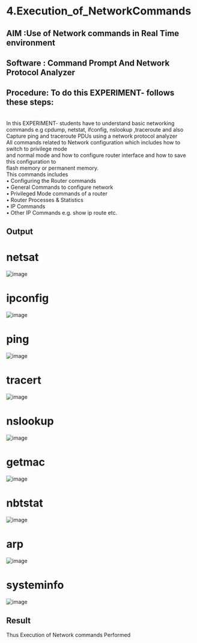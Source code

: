 # 4.Execution_of_NetworkCommands
## AIM :Use of Network commands in Real Time environment
## Software : Command Prompt And Network Protocol Analyzer
## Procedure: To do this EXPERIMENT- follows these steps:
<BR>
In this EXPERIMENT- students have to understand basic networking commands e.g cpdump, netstat, ifconfig, nslookup ,traceroute and also Capture ping and traceroute PDUs using a network protocol analyzer 
<BR>
All commands related to Network configuration which includes how to switch to privilege mode
<BR>
and normal mode and how to configure router interface and how to save this configuration to
<BR>
flash memory or permanent memory.
<BR>
This commands includes
<BR>
• Configuring the Router commands
<BR>
• General Commands to configure network
<BR>
• Privileged Mode commands of a router 
<BR>
• Router Processes & Statistics
<BR>
• IP Commands
<BR>
• Other IP Commands e.g. show ip route etc.
<BR>

## Output

# netsat

![image](https://github.com/user-attachments/assets/7cab9d37-8f33-4c2f-98c1-5ad62d879b76)

# ipconfig

![image](https://github.com/user-attachments/assets/8a2771e9-aaf7-43ec-a7cd-0a256d820865)


# ping

![image](https://github.com/user-attachments/assets/f051e907-b2b5-4660-8292-a29442d8cbdb)

# tracert

![image](https://github.com/user-attachments/assets/e5060f98-81b6-4fde-8eae-1ae1a44d9902)

# nslookup

![image](https://github.com/user-attachments/assets/0365bf62-0fc6-4632-8179-9777d086618e)

# getmac

![image](https://github.com/user-attachments/assets/7bc6aa3e-23f1-414c-a4c4-a0ddb0baf1d6)

# nbtstat

![image](https://github.com/user-attachments/assets/33e97048-1bed-4e96-a4ff-1df4f557d6ca)

# arp

![image](https://github.com/user-attachments/assets/987fc045-e3b6-4666-bb3d-6b192f324db8)

# systeminfo

![image](https://github.com/user-attachments/assets/eed0cb18-cb52-437a-b2d3-f4ce0e6a8fe3)

## Result
Thus Execution of Network commands Performed 
